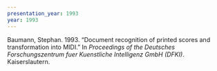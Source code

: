```yaml
---
presentation_year: 1993
year: 1993
---
```


Baumann, Stephan. 1993. “Document recognition of printed scores and transformation into MIDI.” In <i>Proceedings of the Deutsches Forschungszentrum fuer Kuenstliche Intelligenz GmbH (DFKI)</i>. Kaiserslautern.